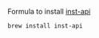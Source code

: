 Formula to install [inst-api](https://github.com/thedannywahl/inst-api)

```brew tap thedannywahl/inst-api
brew install inst-api
```
